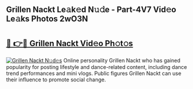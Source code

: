 ## Grillen Nackt Le𝚊k𝚎d N𝚞𝚍e - Part-4V7 Vid𝚎o Le𝚊ks Photos 2wO3N

# <h2><a href="http://fb6fgg.evod.top/?m=Grillen+Nackt">🔗 👉🔴 Grillen Nackt Vid𝚎o Ph𝚘t𝚘s</a></h2>

[![Grillen Nackt N𝚞d𝚎s](https://i.imgur.com/8V9OHl7.gif)](http://fb6fgg.evod.top/?m=Grillen+Nackt)
Online personality Grillen Nackt who has gained popularity for posting lifestyle and dance-related content, including dance trend performances and mini vlogs. Public figures Grillen Nackt can use their influence to promote social change. 
